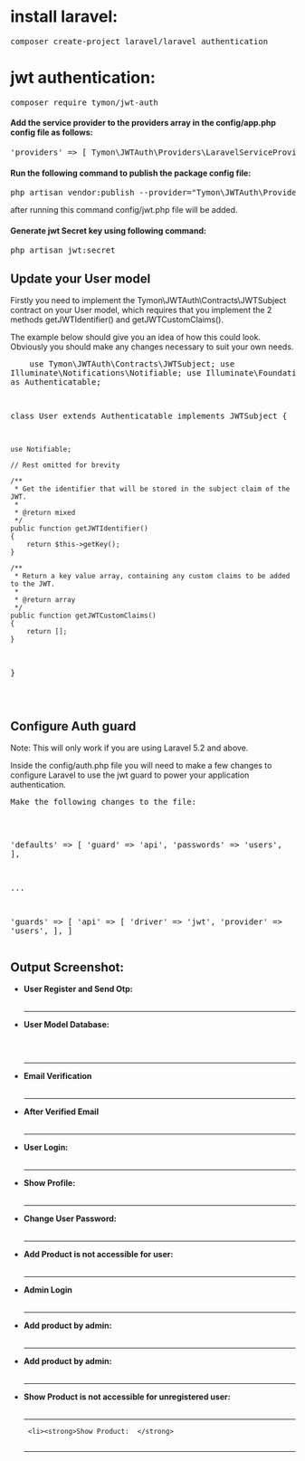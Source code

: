 # install laravel:

<pre>composer create-project laravel/laravel authentication</pre>

# jwt authentication:
<p>
    <pre>composer require tymon/jwt-auth</pre>
    
</p>


<h4>Add the service provider to the providers array in the config/app.php config file as follows: </h4>
<p><pre>'providers' => [ Tymon\JWTAuth\Providers\LaravelServiceProvider::class, ]</pre></p>

<h4>Run the following command to publish the package config file:</h4>
 <p><pre>php artisan vendor:publish --provider="Tymon\JWTAuth\Providers\LaravelServiceProvider"</pre></p>
<p>after running this command config/jwt.php file will be added.</p>

<h4>Generate jwt Secret key using following command:</h4>
<p><pre>php artisan jwt:secret</pre></p>


## Update your User model
<p>
Firstly you need to implement the Tymon\JWTAuth\Contracts\JWTSubject contract on your User model, which requires that you implement the 2 methods getJWTIdentifier() and getJWTCustomClaims().

The example below should give you an idea of how this could look. Obviously you should make any changes necessary to suit your own needs.
</p>

<p><pre>
    <?php
  namespace App;

use Tymon\JWTAuth\Contracts\JWTSubject;
use Illuminate\Notifications\Notifiable;
use Illuminate\Foundation\Auth\User as Authenticatable;

class User extends Authenticatable implements JWTSubject
{

    use Notifiable;

    // Rest omitted for brevity

    /**
     * Get the identifier that will be stored in the subject claim of the JWT.
     *
     * @return mixed
     */
    public function getJWTIdentifier()
    {
        return $this->getKey();
    }

    /**
     * Return a key value array, containing any custom claims to be added to the JWT.
     *
     * @return array
     */
    public function getJWTCustomClaims()
    {
        return [];
    }
}
  
</pre></p>



## Configure Auth guard
<p>
Note: This will only work if you are using Laravel 5.2 and above.
</p>
<p>
Inside the config/auth.php file you will need to make a few changes to configure Laravel to use the jwt guard to power your application authentication.</p>



<p><pre>Make the following changes to the file:</p>

'defaults' => [
    'guard' => 'api',
    'passwords' => 'users',
],

...

'guards' => [
    'api' => [
        'driver' => 'jwt',
        'provider' => 'users',
    ],
]
</pre>
## Output Screenshot:
<ul>
  <li><strong>User Register and Send Otp:</strong>
  <img src="screenshot/register%20and%20send%20otp.png" alt="">
  
  </li>
  <br>
  <hr>

  <li><strong>User Model Database:</strong><p>
  <img src="screenshot/user%20model%20database.png" alt="">
  </li>
    <br>
  <hr>

  <li><strong>Email Verification</strong>
  <img src="screenshot/email_verified.png" alt="">
  </li>
    <br>
  <hr>

  <li><strong>After Verified Email</strong>
  <img src="screenshot/after%20verified%20email%2C%20database.png" alt="">
  </li>
    <br>
  <hr>

  <li><strong>User Login: </strong>
  <img src="screenshot/login%20api.png" alt="">
  </li>
    <br>
  <hr>
 
 <li><strong>Show Profile: </strong>
  <img src="screenshot/show%20profile%20using%20jwt%20token.png" alt="">
  </li>
<br>
<hr>
  <li><strong>Change User Password: </strong>
  <img src="screenshot/change%20password.png" alt="">
  </li>
    <br>
  <hr>

  <li><strong>Add Product is not accessible for user: </strong>
  <img src="screenshot/add%20product%20auth%20by%20admin.png" alt="">
  </li>
    <br>
  <hr>

<li><strong>Admin Login </strong>
  <img src="screenshot/admin%20login.png" alt="">
  </li>
    <br>
  <hr>

  <li><strong>Add product by admin:  </strong>
  <img src="screenshot/update%20product%20by%20admin.png" alt="">
  </li>
    <br>
  <hr>

   <li><strong>Add product by admin:  </strong>
  <img src="screenshot/update%20product%20by%20admin.png" alt="">
  </li>
    <br>
  <hr>

  <li><strong>Show Product is not accessible for unregistered user:  </strong>
  <img src="screenshot/show%20product%20not%20accessible.png" alt="">
  </li>
    <br>
  <hr>

     <li><strong>Show Product:  </strong>
  <img src="screenshot/show%20product.png" alt="">
  </li>
    <br>
  <hr>
 
</ul>
